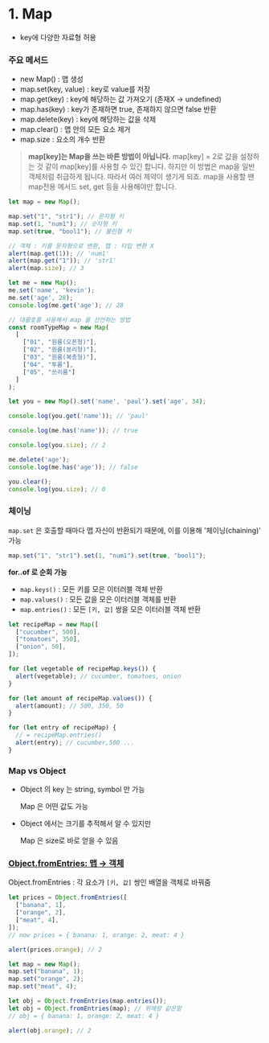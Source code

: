 # 1. Map

- key에 다양한 자료형 허용

### 주요 메서드

- new Map() : 맵 생성
- map.set(key, value) : key로 value를 저장
- map.get(key) : key에 해당하는 값 가져오기 (존재X → undefined)
- map.has(key) : key가 존재하면 true, 존재하지 않으면 false 반환
- map.delete(key) : key에 해당하는 값을 삭제
- map.clear() : 맵 안의 모든 요소 제거
- map.size : 요소의 개수 반환

> **map[key]는 Map을 쓰는 바른 방법이 아닙니다.**
> map[key] = 2로 값을 설정하는 것 같이 map[key]를 사용할 수 있긴 합니다. 하지만 이 방법은 map을 일반 객체처럼 취급하게 됩니다. 따라서 여러 제약이 생기게 되죠.
> map을 사용할 땐 map전용 메서드 set, get 등을 사용해야만 합니다.

```jsx
let map = new Map();

map.set("1", "str1"); // 문자형 키
map.set(1, "num1"); // 숫자형 키
map.set(true, "bool1"); // 불린형 키

// 객체 : 키를 문자형으로 변환, 맵 : 타입 변환 X
alert(map.get(1)); // 'num1'
alert(map.get("1")); // 'str1'
alert(map.size); // 3
```

```jsx
let me = new Map();
me.set('name', 'kevin');
me.set('age', 28);
console.log(me.get('age'); // 28

// 대괄호를 사용해서 map 을 선언하는 방법
const roomTypeMap = new Map(
  [
    ["01", "원룸(오픈형)"],
    ["02", "원룸(분리형)"],
    ["03", "원룸(복층형)"],
    ["04", "투룸"],
    ["05", "쓰리룸"]
  ]
);

let you = new Map().set('name', 'paul').set('age', 34);

console.log(you.get('name')); // 'paul'

console.log(me.has('name')); // true

console.log(you.size); // 2

me.delete('age');
console.log(me.has('age')); // false

you.clear();
console.log(you.size); // 0
```

### 체이닝

`map.set` 은 호출할 때마다 맵 자신이 반환되기 때문에, 이를 이용해 '체이닝(chaining)' 가능

```jsx
map.set("1", "str1").set(1, "num1").set(true, "bool1");
```

**for..of 로 순회 가능**

- `map.keys()` : 모든 키를 모은 이터러블 객체 반환
- `map.values()` : 모든 값을 모은 이터러블 객체를 반환
- `map.entries()` : 모든 `[키, 값]` 쌍을 모은 이터러블 객체 반환

```jsx
let recipeMap = new Map([
  ["cucumber", 500],
  ["tomatoes", 350],
  ["onion", 50],
]);

for (let vegetable of recipeMap.keys()) {
  alert(vegetable); // cucumber, tomatoes, onion
}

for (let amount of recipeMap.values()) {
  alert(amount); // 500, 350, 50
}

for (let entry of recipeMap) {
  // = recipeMap.entries()
  alert(entry); // cucumber,500 ...
}
```

### Map vs Object

- Object 의 key 는 string, symbol 만 가능

  Map 은 어떤 값도 가능

- Object 에서는 크기를 추적해서 알 수 있지만

  Map 은 size로 바로 얻을 수 있음

### [Object.fromEntries: 맵 → 객체](https://ko.javascript.info/map-set#ref-616)

Object.fromEntries : 각 요소가 `[키, 값]` 쌍인 배열을 객체로 바꿔줌

```jsx
let prices = Object.fromEntries([
  ["banana", 1],
  ["orange", 2],
  ["meat", 4],
]);
// now prices = { banana: 1, orange: 2, meat: 4 }

alert(prices.orange); // 2
```

```jsx
let map = new Map();
map.set("banana", 1);
map.set("orange", 2);
map.set("meat", 4);

let obj = Object.fromEntries(map.entries());
let obj = Object.fromEntries(map); // 위에랑 같은말
// obj = { banana: 1, orange: 2, meat: 4 }

alert(obj.orange); // 2
```

